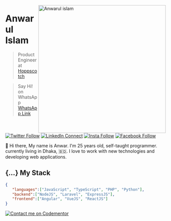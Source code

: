 [<img align="right" width="400" src="https://github-readme-stats.vercel.app/api?username=anwarulislam&show_icons=true&theme=radical&locale=en" alt="Anwarul islam"/>](https://github.com/anwarulislam)

# Anwarul Islam

> Product Engineer at [Hoppscotch](https://www.hoppscotch.io)

> Say Hi! on WhatsApp [WhatsApp Link](https://bit.ly/anwar-whatsapp)

[![Twitter Follow](https://img.shields.io/badge/dynamic/json.svg?color=14171A&labelColor=37474f&logo=twitter&logoColor=4fc3f7&label=&query=%24[0].followers_count&url=https%3A%2F%2Fcdn.syndication.twimg.com%2Fwidgets%2Ffollowbutton%2Finfo.json%3Fscreen_names%3Danwaarulislaam&suffix=%20Followers)](https://twitter.com/anwaarulislaam)
[![LinkedIn Connect](https://img.shields.io/badge/%20-Connect-black?color=14171A&labelColor=212121&logo=linkedin&logoColor=ffffff)](https://www.linkedin.com/in/anwaarulislaam/)
[![Insta Follow](https://img.shields.io/badge/%20-Follow-black?color=14171A&labelColor=d81b60&logo=instagram&logoColor=ffffff)](https://www.instagram.com/anwaarulislaam/)
[![Facebook Follow](https://img.shields.io/badge/%20-Connect-black?color=14171A&labelColor=1976d2&logo=facebook&logoColor=ffffff)](https://www.facebook.com/100049797995446/)

:wave: Hi there, My name is Anwar. I'm 25 years old, self-taught programmer. currently living in Dhaka, 🇧🇩. I love to work with new technologies and developing web applications.

## {...} My Stack

```json
{
   "languages":["JavaScript", "TypeScript", "PHP", "Python"],
   "backend":["NodeJS", "Laravel", "ExpressJS"],
   "frontend":["Angular", "VueJS", "ReactJS"]
}
```

[![Contact me on Codementor](https://www.codementor.io/m-badges/anwarulislam/im-a-cm-g.svg)](https://www.codementor.io/@anwarulislam?refer=badge)
